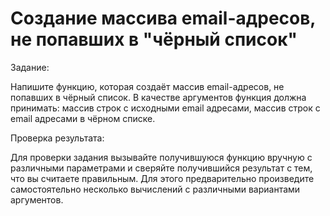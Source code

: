 # Создание массива email-адресов, не попавших в "чёрный список"

Задание:

Напишите функцию, которая создаёт массив email-адресов, не попавших в чёрный список.
В качестве аргументов функция должна принимать:
массив строк с исходными email адресами,
массив строк с email адресами в чёрном списке.

Проверка результата:

Для проверки задания вызывайте получившуюся функцию вручную с различными параметрами и сверяйте получившийся результат с тем, что вы считаете правильным.
Для этого предварительно произведите самостоятельно несколько вычислений с различными вариантами аргументов.
